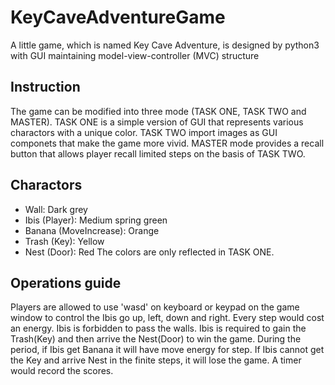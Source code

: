 # KeyCaveAdventureGame
A little game, which is named Key Cave Adventure, is designed by python3 with GUI maintaining model-view-controller (MVC) structure
## Instruction
The game can be modified into three mode (TASK ONE, TASK TWO and MASTER). TASK ONE is a simple version of GUI that represents various charactors with a unique color. TASK TWO import images as GUI componets that make the game more vivid. MASTER mode provides a recall button that allows player recall limited steps on the basis of TASK TWO.
## Charactors
* Wall: Dark grey
* Ibis (Player): Medium spring green
* Banana (MoveIncrease): Orange
* Trash (Key): Yellow
* Nest (Door): Red
The colors are only reflected in TASK ONE.
## Operations guide
Players are allowed to use 'wasd' on keyboard or keypad on the game window to control the Ibis go up, left, down and right. Every step would cost an energy. Ibis is forbidden to pass the walls. Ibis is required to gain the Trash(Key) and then arrive the Nest(Door) to win the game. During the period, if Ibis get Banana it will have move energy for step. If Ibis cannot get the Key and arrive Nest in the finite steps, it will lose the game. A timer would record the scores.
